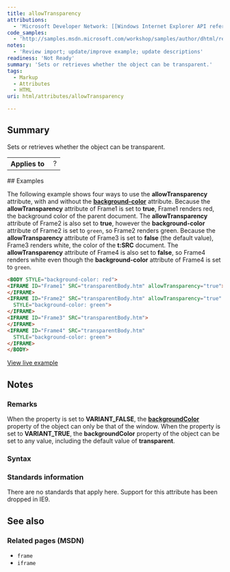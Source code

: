```yaml
---
title: allowTransparency
attributions:
  - 'Microsoft Developer Network: [[Windows Internet Explorer API reference](http://msdn.microsoft.com/en-us/library/ie/hh828809%28v=vs.85%29.aspx) Article]'
code_samples:
  - 'http://samples.msdn.microsoft.com/workshop/samples/author/dhtml/refs/allowTransparency.htm'
notes:
  - 'Review import; update/improve example; update descriptions'
readiness: 'Not Ready'
summary: 'Sets or retrieves whether the object can be transparent.'
tags:
  - Markup
  - Attributes
  - HTML
uri: html/attributes/allowTransparency

---
```

## Summary

Sets or retrieves whether the object can be transparent.

<table class="wikitable">
<tr>
<th>
Applies to

</th>
<td>
 ?

</td>
</tr>
</table>
## Examples

The following example shows four ways to use the **allowTransparency** attribute, with and without the [**background-color**](/css/properties/background-color) attribute. Because the **allowTransparency** attribute of Frame1 is set to **true**, Frame1 renders red, the background color of the parent document. The **allowTransparency** attribute of Frame2 is also set to **true**, however the **background-color** attribute of Frame2 is set to `green`, so Frame2 renders green. Because the **allowTransparency** attribute of Frame3 is set to **false** (the default value), Frame3 renders white, the color of the **t:SRC** document. The **allowTransparency** attribute of Frame4 is also set to **false**, so Frame4 renders white even though the **background-color** attribute of Frame4 is set to `green`.

``` html
<BODY STYLE="background-color: red">
<IFRAME ID="Frame1" SRC="transparentBody.htm" allowTransparency="true">
</IFRAME>
<IFRAME ID="Frame2" SRC="transparentBody.htm" allowTransparency="true"
  STYLE="background-color: green">
</IFRAME>
<IFRAME ID="Frame3" SRC="transparentBody.htm">
</IFRAME>
<IFRAME ID="Frame4" SRC="transparentBody.htm"
  STYLE="background-color: green">
</IFRAME>
</BODY>
```

[View live example](http://samples.msdn.microsoft.com/workshop/samples/author/dhtml/refs/allowTransparency.htm)

## Notes

### Remarks

When the property is set to **VARIANT\_FALSE**, the [**backgroundColor**](/css/properties/background-color) property of the object can only be that of the window. When the property is set to **VARIANT\_TRUE**, the **backgroundColor** property of the object can be set to any value, including the default value of **transparent**.

### Syntax

### Standards information

There are no standards that apply here. Support for this attribute has been dropped in IE9.

## See also

### Related pages (MSDN)

-   `frame`
-   `iframe`
